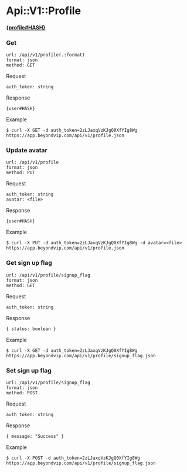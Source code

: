 # Api::V1::Profile

#### [{profile#HASH}](/api/users.md#profilehash)

### Get
    url: /api/v1/profile(.:format)
    format: json
    method: GET

  Request

    auth_token: string

  Response

    {user#HASH}

  Example

    $ curl -X GET -d auth_token=2zLJaxqVzKJgQ0XfYIg8Wg https://app.beyondvip.com/api/v1/profile.json

### Update avatar
    url: /api/v1/profile
    format: json
    method: PUT

  Request

    auth_token: string
    avatar: <file>

  Response

    {user#HASH}

  Example

    $ curl -X PUT -d auth_token=2zLJaxqVzKJgQ0XfYIg8Wg -d avatar=<file> https://app.beyondvip.com/api/v1/profile.json

### Get sign up flag
    url: /api/v1/profile/signup_flag
    format: json
    method: GET

  Request

    auth_token: string

  Response

    { status: boolean }

  Example

    $ curl -X GET -d auth_token=2zLJaxqVzKJgQ0XfYIg8Wg https://app.beyondvip.com/api/v1/profile/signup_flag.json

### Set sign up flag
    url: /api/v1/profile/signup_flag
    format: json
    method: POST

  Request

    auth_token: string

  Response

    { message: "Success" }

  Example

    $ curl -X POST -d auth_token=2zLJaxqVzKJgQ0XfYIg8Wg https://app.beyondvip.com/api/v1/profile/signup_flag.json
